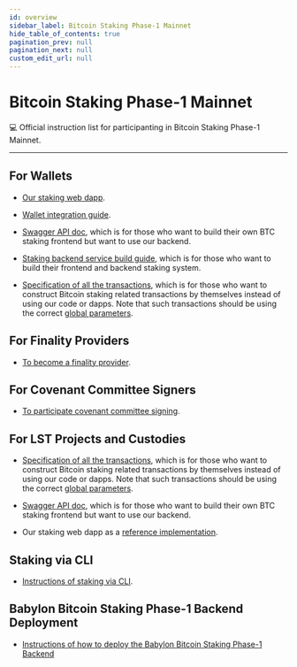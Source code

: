 ```yaml
---
id: overview
sidebar_label: Bitcoin Staking Phase-1 Mainnet
hide_table_of_contents: true
pagination_prev: null
pagination_next: null
custom_edit_url: null
---
```


# Bitcoin Staking Phase-1 Mainnet

💻 Official instruction list for participanting in Bitcoin Staking Phase-1
Mainnet.

---

## For Wallets <a id="wallets"></a>

- [Our staking web
  dapp](https://github.com/babylonlabs-io/simple-staking/tree/main).

- [Wallet integration guide](https://github.com/babylonlabs-io/networks/blob/main/bbn-1/integration/wallet.md).

- [Swagger API doc](https://staking-api.babylonlabs.io/swagger/index.html#),
which is for those who want to build their own BTC staking frontend but want to use our backend.

- [Staking backend service build guide](https://github.com/babylonlabs-io/networks/blob/main/bbn-1/integration/staking-backend.md),
which is for those who want to build their frontend and backend staking system.

- [Specification of all the transactions](https://github.com/babylonlabs-io/babylon/blob/v0.9.x/docs/transaction-impl-spec.md),
which is for those who want to construct Bitcoin staking related transactions by themselves instead of using our code or dapps.
Note that such transactions should be using the correct [global
parameters](https://github.com/babylonlabs-io/networks/blob/main/bbn-1/parameters).

## For Finality Providers <a id="finality-providers"></a>

- [To become a finality provider](https://github.com/babylonlabs-io/networks/tree/main/bbn-1/finality-providers).

## For Covenant Committee Signers <a id="covenant-signer"></a>

- [To participate covenant committee signing](https://github.com/babylonlabs-io/covenant-signer/blob/v0.2.x/README.md).

## For LST Projects and Custodies <a id="lst-custodies"></a>

- [Specification of all the transactions](https://github.com/babylonlabs-io/babylon/blob/v0.9.x/docs/transaction-impl-spec.md),
which is for those who want to construct Bitcoin staking related transactions by
themselves instead of using our code or dapps.
Note that such transactions should be using the correct [global
parameters](https://github.com/babylonlabs-io/networks/blob/main/bbn-1/parameters).

- [Swagger API doc](https://staking-api.babylonlabs.io/swagger/index.html#),
which is for those who want to build their own BTC staking frontend but want to
use our backend.

- Our staking web dapp as a [reference implementation](https://github.com/babylonlabs-io/simple-staking/tree/main).

## Staking via CLI

- [Instructions of staking via CLI](https://github.com/babylonlabs-io/btc-staker/blob/v0.5.x/docs/create-phase1-staking.md).

## Babylon Bitcoin Staking Phase-1 Backend Deployment

- [Instructions of how to deploy the Babylon Bitcoin Staking Phase-1 Backend](./backend-deployment/overview.md)
